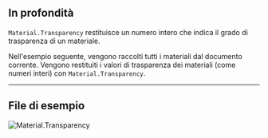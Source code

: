 ## In profondità
`Material.Transparency` restituisce un numero intero che indica il grado di trasparenza di un materiale.

Nell'esempio seguente, vengono raccolti tutti i materiali dal documento corrente. Vengono restituiti i valori di trasparenza dei materiali (come numeri interi) con `Material.Transparency`.
___
## File di esempio

![Material.Transparency](./Revit.Elements.Material.Transparency_img.jpg)
